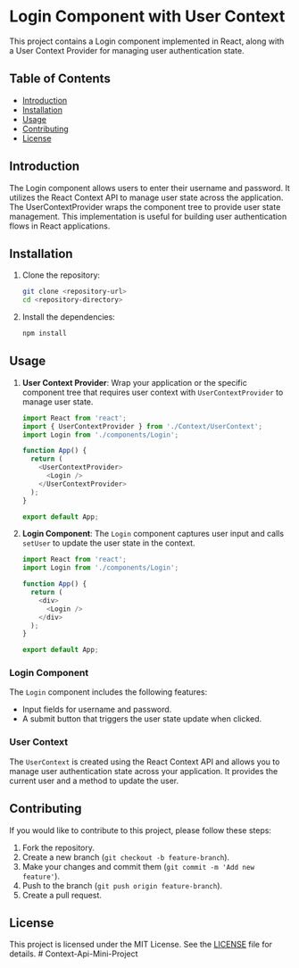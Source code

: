  
# Login Component with User Context

This project contains a Login component implemented in React, along with a User Context Provider for managing user authentication state.

## Table of Contents
- [Introduction](#introduction)
- [Installation](#installation)
- [Usage](#usage)
- [Contributing](#contributing)
- [License](#license)

## Introduction

The Login component allows users to enter their username and password. It utilizes the React Context API to manage user state across the application. The UserContextProvider wraps the component tree to provide user state management. This implementation is useful for building user authentication flows in React applications.

## Installation

1. Clone the repository:
   ```bash
   git clone <repository-url>
   cd <repository-directory>
   ```

2. Install the dependencies:
   ```bash
   npm install
   ```

## Usage

1. **User Context Provider**: Wrap your application or the specific component tree that requires user context with `UserContextProvider` to manage user state.

   ```javascript
   import React from 'react';
   import { UserContextProvider } from './Context/UserContext';
   import Login from './components/Login';

   function App() {
     return (
       <UserContextProvider>
         <Login />
       </UserContextProvider>
     );
   }

   export default App;
   ```

2. **Login Component**: The `Login` component captures user input and calls `setUser` to update the user state in the context.

   ```javascript
   import React from 'react';
   import Login from './components/Login';

   function App() {
     return (
       <div>
         <Login />
       </div>
     );
   }

   export default App;
   ```

### Login Component

The `Login` component includes the following features:
- Input fields for username and password.
- A submit button that triggers the user state update when clicked.

### User Context

The `UserContext` is created using the React Context API and allows you to manage user authentication state across your application. It provides the current user and a method to update the user.

## Contributing

If you would like to contribute to this project, please follow these steps:
1. Fork the repository.
2. Create a new branch (`git checkout -b feature-branch`).
3. Make your changes and commit them (`git commit -m 'Add new feature'`).
4. Push to the branch (`git push origin feature-branch`).
5. Create a pull request.

## License

This project is licensed under the MIT License. See the [LICENSE](LICENSE) file for details.
 #   C o n t e x t - A p i - M i n i - P r o j e c t 
 
 

